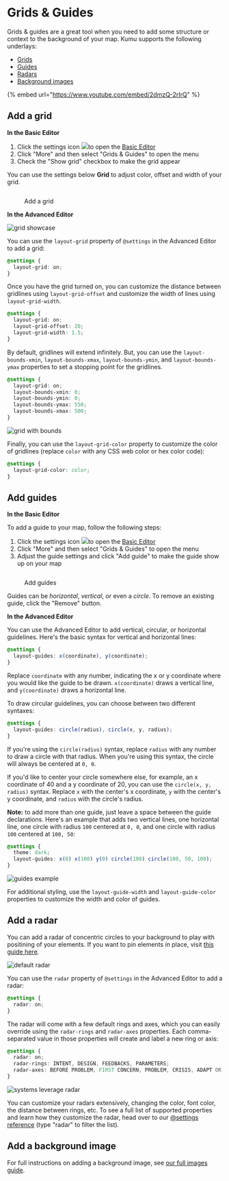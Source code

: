 # Grids & Guides

Grids & guides are a great tool when you need to add some structure or context to the background of your map. Kumu supports the following underlays:

* [Grids](underlays.md#add-a-grid)
* [Guides](underlays.md#add-guides)
* [Radars](underlays.md#add-a-radar)
* [Background images](underlays.md#add-a-background-image)

{% embed url="https://www.youtube.com/embed/2dmzQ-2rIrQ" %}

## Add a grid

**In the Basic Editor**

1. Click the settings icon ![](../icons/sliders-h.svg)to open the [Basic Editor](../overview/view-editors.md#basic-editor)
2. Click "More" and then select "Grids & Guides" to open the menu
3. Check the "Show grid" checkbox to make the grid appear&#x20;

You can use the settings below **Grid** to adjust color, offset and width of your grid.

<figure><img src="../.gitbook/assets/Grids and guides (1).png" alt=""><figcaption><p>Add a grid</p></figcaption></figure>

**In the Advanced Editor**

![grid showcase](../images/grid-showcase.png)

You can use the `layout-grid` property of `@settings` in the Advanced Editor to add a grid:

```scss
@settings {
  layout-grid: on;
}
```

Once you have the grid turned on, you can customize the distance between gridlines using `layout-grid-offset` and customize the width of lines using `layout-grid-width`.

```scss
@settings {
  layout-grid: on;
  layout-grid-offset: 20;
  layout-grid-width: 1.5;
}
```

By default, gridlines will extend infinitely. But, you can use the `layout-bounds-xmin`, `layout-bounds-xmax`, `layout-bounds-ymin`, and `layout-bounds-ymax` properties to set a stopping point for the gridlines.

```scss
@settings {
  layout-grid: on;
  layout-bounds-xmin: 0;
  layout-bounds-ymin: 0;
  layout-bounds-ymax: 550;
  layout-bounds-xmax: 500;
}
```

![grid with bounds](../images/grid-guides-bounds.png)

Finally, you can use the `layout-grid-color` property to customize the color of gridlines (replace `color` with any CSS web color or hex color code):

```scss
@settings {
  layout-grid-color: color;
}
```

## Add guides

**In the Basic Editor**

To add a guide to your map, follow the following steps:&#x20;

1. Click the settings icon ![](../icons/sliders-h.svg)to open the [Basic Editor](../overview/view-editors.md#basic-editor)
2. Click "More" and then select "Grids & Guides" to open the menu
3. Adjust the guide settings and click "Add guide" to make the guide show up on your map

<figure><img src="../.gitbook/assets/Guides.png" alt=""><figcaption><p>Add guides</p></figcaption></figure>

Guides can be _horizontal_, _vertical_, or even a _circle_. To remove an existing guide, click the "Remove" button.

**In the Advanced Editor**&#x20;

You can use the Advanced Editor to add vertical, circular, or horizontal guidelines. Here's the basic syntax for vertical and horizontal lines:

```scss
@settings {
  layout-guides: x(coordinate), y(coordinate);
}
```

Replace `coordinate` with any number, indicating the x or y coordinate where you would like the guide to be drawn. `x(coordinate)` draws a vertical line, and `y(coordinate)` draws a horizontal line.

To draw circular guidelines, you can choose between two different syntaxes:

```scss
@settings {
  layout-guides: circle(radius), circle(x, y, radius);
}
```

If you're using the `circle(radius)` syntax, replace `radius` with any number to draw a circle with that radius. When you're using this syntax, the circle will always be centered at `0, 0`.

If you'd like to center your circle somewhere else, for example, an x coordinate of 40 and a y coordinate of 20, you can use the `circle(x, y, radius)` syntax. Replace `x` with the center's x coordinate, `y` with the center's y coordinate, and `radius` with the circle's radius.

**Note:** to add more than one guide, just leave a space between the guide declarations. Here's an example that adds two vertical lines, one horizontal line, one circle with radius `100` centered at `0, 0`, and one circle with radius `100` centered at `100, 50`:

```scss
@settings {
  theme: dark;
  layout-guides: x(0) x(100) y(0) circle(100) circle(100, 50, 100);
}
```

![guides example](../images/guides-dark.png)

For additional styling, use the `layout-guide-width` and `layout-guide-color` properties to customize the width and color of guides.

## Add a radar

You can add a radar of concentric circles to your background to play with positining of your elements. If you want to pin elements in place, visit [this guide here](../faq/how-do-keep-elements-from-moving.md).

![default radar](../images/radar-default.png)

You can use the `radar` property of `@settings` in the Advanced Editor to add a radar:

```scss
@settings {
  radar: on;
}
```

The radar will come with a few default rings and axes, which you can easily override using the `radar-rings` and `radar-axes` properties. Each comma-separated value in those properties will create and label a new ring or axis:

```scss
@settings {
  radar: on;
  radar-rings: INTENT, DESIGN, FEEDBACKS, PARAMETERS;
  radar-axes: BEFORE PROBLEM, FIRST CONCERN, PROBLEM, CRISIS, ADAPT OR RESTORE;
}
```

![systems leverage radar](../images/systems-leverage-radar.png)

You can customize your radars extensively, changing the color, font color, the distance between rings, etc. To see a full list of supported properties and learn how they customize the radar, head over to our [@settings reference](settings-reference.md) (type "radar" to filter the list).

## Add a background image

For full instructions on adding a background image, see [our full images guide](images.md#add-a-background-image).
